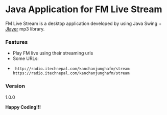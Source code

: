# Java Application for FM Live Stream
FM Live Stream is a desktop application developed by using Java Swing + [Jlayer](http://www.javazoom.net/javalayer/javalayer.html) mp3 library.

### Features
  - Play FM live using their streaming urls 
  - Some URLs:
  -      http://radio.itechnepal.com/kanchanjunghafm/stream                       https://radio.itechnepal.com/kanchanjunghafm/stream

### Version
1.0.0

**Happy Coding!!!**